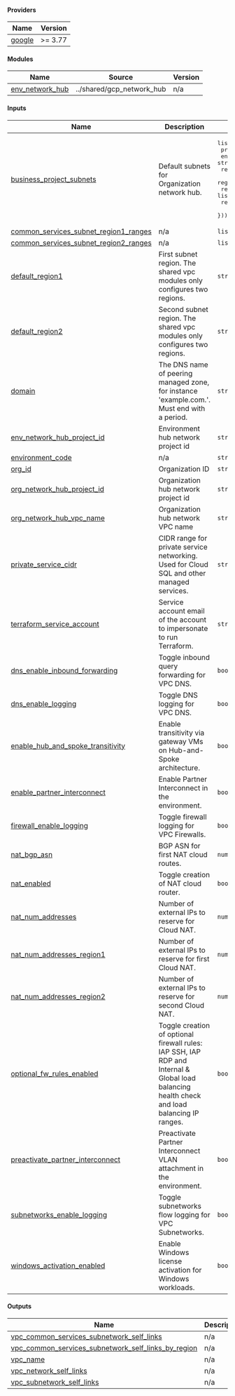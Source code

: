 <!-- BEGIN_TF_DOCS -->
#### Providers

| Name | Version |
|------|---------|
| <a name="provider_google"></a> [google](#provider_google) | >= 3.77 |

#### Modules

| Name | Source | Version |
|------|--------|---------|
| <a name="module_env_network_hub"></a> [env_network_hub](#module_env_network_hub) | ../shared/gcp_network_hub | n/a |

#### Inputs

| Name | Description | Type | Default | Required |
|------|-------------|------|---------|:--------:|
| <a name="input_business_project_subnets"></a> [business_project_subnets](#input_business_project_subnets) | Default subnets for Organization network hub. | <pre>list(object({<br>    project_name = string<br>    environment_code = string<br>    region1_primary_ranges  = list(string)<br>    region2_primary_ranges =  list(string)<br>    region1_secondary_ranges = list(string)<br>    region2_secondary_ranges = list(string)<br>  }))</pre> | n/a | yes |
| <a name="input_common_services_subnet_region1_ranges"></a> [common_services_subnet_region1_ranges](#input_common_services_subnet_region1_ranges) | n/a | `list(string)` | n/a | yes |
| <a name="input_common_services_subnet_region2_ranges"></a> [common_services_subnet_region2_ranges](#input_common_services_subnet_region2_ranges) | n/a | `list(string)` | n/a | yes |
| <a name="input_default_region1"></a> [default_region1](#input_default_region1) | First subnet region. The shared vpc modules only configures two regions. | `string` | n/a | yes |
| <a name="input_default_region2"></a> [default_region2](#input_default_region2) | Second subnet region. The shared vpc modules only configures two regions. | `string` | n/a | yes |
| <a name="input_domain"></a> [domain](#input_domain) | The DNS name of peering managed zone, for instance 'example.com.'. Must end with a period. | `string` | n/a | yes |
| <a name="input_env_network_hub_project_id"></a> [env_network_hub_project_id](#input_env_network_hub_project_id) | Environment hub network project id | `string` | n/a | yes |
| <a name="input_environment_code"></a> [environment_code](#input_environment_code) | n/a | `string` | n/a | yes |
| <a name="input_org_id"></a> [org_id](#input_org_id) | Organization ID | `string` | n/a | yes |
| <a name="input_org_network_hub_project_id"></a> [org_network_hub_project_id](#input_org_network_hub_project_id) | Organization hub network project id | `string` | n/a | yes |
| <a name="input_org_network_hub_vpc_name"></a> [org_network_hub_vpc_name](#input_org_network_hub_vpc_name) | Organization hub network VPC name | `string` | n/a | yes |
| <a name="input_private_service_cidr"></a> [private_service_cidr](#input_private_service_cidr) | CIDR range for private service networking. Used for Cloud SQL and other managed services. | `string` | n/a | yes |
| <a name="input_terraform_service_account"></a> [terraform_service_account](#input_terraform_service_account) | Service account email of the account to impersonate to run Terraform. | `string` | n/a | yes |
| <a name="input_dns_enable_inbound_forwarding"></a> [dns_enable_inbound_forwarding](#input_dns_enable_inbound_forwarding) | Toggle inbound query forwarding for VPC DNS. | `bool` | `true` | no |
| <a name="input_dns_enable_logging"></a> [dns_enable_logging](#input_dns_enable_logging) | Toggle DNS logging for VPC DNS. | `bool` | `true` | no |
| <a name="input_enable_hub_and_spoke_transitivity"></a> [enable_hub_and_spoke_transitivity](#input_enable_hub_and_spoke_transitivity) | Enable transitivity via gateway VMs on Hub-and-Spoke architecture. | `bool` | `false` | no |
| <a name="input_enable_partner_interconnect"></a> [enable_partner_interconnect](#input_enable_partner_interconnect) | Enable Partner Interconnect in the environment. | `bool` | `false` | no |
| <a name="input_firewall_enable_logging"></a> [firewall_enable_logging](#input_firewall_enable_logging) | Toggle firewall logging for VPC Firewalls. | `bool` | `true` | no |
| <a name="input_nat_bgp_asn"></a> [nat_bgp_asn](#input_nat_bgp_asn) | BGP ASN for first NAT cloud routes. | `number` | `64514` | no |
| <a name="input_nat_enabled"></a> [nat_enabled](#input_nat_enabled) | Toggle creation of NAT cloud router. | `bool` | `true` | no |
| <a name="input_nat_num_addresses"></a> [nat_num_addresses](#input_nat_num_addresses) | Number of external IPs to reserve for Cloud NAT. | `number` | `2` | no |
| <a name="input_nat_num_addresses_region1"></a> [nat_num_addresses_region1](#input_nat_num_addresses_region1) | Number of external IPs to reserve for first Cloud NAT. | `number` | `2` | no |
| <a name="input_nat_num_addresses_region2"></a> [nat_num_addresses_region2](#input_nat_num_addresses_region2) | Number of external IPs to reserve for second Cloud NAT. | `number` | `2` | no |
| <a name="input_optional_fw_rules_enabled"></a> [optional_fw_rules_enabled](#input_optional_fw_rules_enabled) | Toggle creation of optional firewall rules: IAP SSH, IAP RDP and Internal & Global load balancing health check and load balancing IP ranges. | `bool` | `true` | no |
| <a name="input_preactivate_partner_interconnect"></a> [preactivate_partner_interconnect](#input_preactivate_partner_interconnect) | Preactivate Partner Interconnect VLAN attachment in the environment. | `bool` | `false` | no |
| <a name="input_subnetworks_enable_logging"></a> [subnetworks_enable_logging](#input_subnetworks_enable_logging) | Toggle subnetworks flow logging for VPC Subnetworks. | `bool` | `true` | no |
| <a name="input_windows_activation_enabled"></a> [windows_activation_enabled](#input_windows_activation_enabled) | Enable Windows license activation for Windows workloads. | `bool` | `false` | no |

#### Outputs

| Name | Description |
|------|-------------|
| <a name="output_vpc_common_services_subnetwork_self_links"></a> [vpc_common_services_subnetwork_self_links](#output_vpc_common_services_subnetwork_self_links) | n/a |
| <a name="output_vpc_common_services_subnetwork_self_links_by_region"></a> [vpc_common_services_subnetwork_self_links_by_region](#output_vpc_common_services_subnetwork_self_links_by_region) | n/a |
| <a name="output_vpc_name"></a> [vpc_name](#output_vpc_name) | n/a |
| <a name="output_vpc_network_self_links"></a> [vpc_network_self_links](#output_vpc_network_self_links) | n/a |
| <a name="output_vpc_subnetwork_self_links"></a> [vpc_subnetwork_self_links](#output_vpc_subnetwork_self_links) | n/a |
<!-- END_TF_DOCS -->